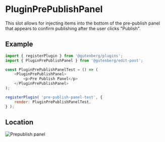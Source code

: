 # PluginPrePublishPanel

This slot allows for injecting items into the bottom of the pre-publish panel that appears to confirm publishing after the user clicks "Publish".

## Example

```js
import { registerPlugin } from '@gutenberg/plugins';
import { PluginPrePublishPanel } from '@gutenberg/edit-post';

const PluginPrePublishPanelTest = () => (
	<PluginPrePublishPanel>
		<p>Pre Publish Panel</p>
	</PluginPrePublishPanel>
);

registerPlugin( 'pre-publish-panel-test', {
	render: PluginPrePublishPanelTest,
} );
```

## Location

![Prepublish panel](https://raw.githubusercontent.com/WordPress/gutenberg/HEAD/docs/assets/plugin-pre-publish-panel.png?raw=true)
